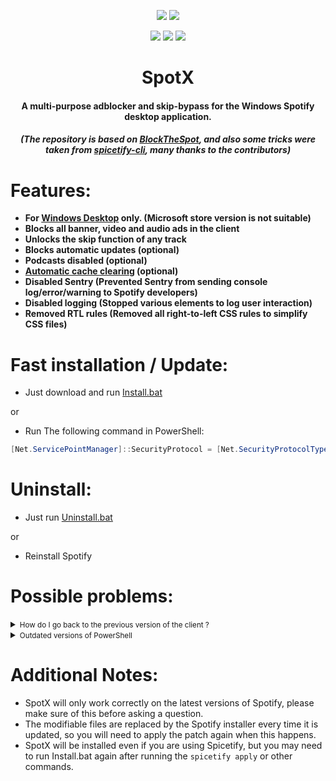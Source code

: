 <p align="center">                
      <a href="https://t.me/amd64fox"><img src="https://img.shields.io/badge/%40Amd64fox-%40Amd64fox-blue.svg?style=flat&logo=telegram&label=Telegram"></a>
      <a href="https://4pda.to/forum/index.php?act=findpost&pid=104279894&anchor=Spoil-104279894-1"><img src="https://img.shields.io/badge/4PDA-Post-yellow"></a>
      </p>
      <p align="center">  
      <a href="https://github.com/amd64fox/SpotX/releases"><img src="https://img.shields.io/github/downloads/amd64fox/SpotX/total.svg?style=flat&label=Total downloads"></a>
      <a href="https://cutt.ly/PErptD8"><img src="https://img.shields.io/github/downloads/amd64fox/spotx/1.0/Install.bat?color=9cf&label=Downloads"></a>
      <a href="https://cutt.ly/ZEnk1qf"><img src="https://img.shields.io/github/downloads/amd64fox/spotx/1.0/Install_rus.bat?color=9cf&label=Downloads"></a>
    <h1 align="center">SpotX</h1>
    <h4 align="center">A multi-purpose adblocker and skip-bypass for the <strong>Windows</strong> Spotify desktop application.</h4>
    <h5 align="center">(The repository is based on <a href="https://github.com/mrpond/BlockTheSpot">BlockTheSpot</a>, and also some tricks were taken from <a href="https://github.com/khanhas/spicetify-cli">spicetify-cli</a>, many thanks to the contributors)</h5>
</p>




<h1>Features:</h1>

* <strong>For [Windows Desktop](https://www.spotify.com/download/windows/) only. (Microsoft store version is not suitable)</strong>
* <strong>Blocks all banner, video and audio ads in the client</strong>
* <strong>Unlocks the skip function of any track</strong>
* <strong>Blocks automatic updates (optional)</strong>
* <strong>Podcasts disabled (optional)</strong>
* <strong>[Automatic cache clearing](https://github.com/amd64fox/SpotX/discussions/2) (optional)</strong>
* <strong>Disabled Sentry (Prevented Sentry from sending console log/error/warning to Spotify developers)</strong>
* <strong>Disabled logging (Stopped various elements to log user interaction)</strong>
* <strong>Removed RTL rules (Removed all right-to-left CSS rules to simplify CSS files)</strong>



<h1>Fast installation / Update:</h1>

* Just download and run [Install.bat](https://cutt.ly/PErptD8)

or

* Run The following command in PowerShell:
```ps1
[Net.ServicePointManager]::SecurityProtocol = [Net.SecurityProtocolType]::Tls12; Invoke-WebRequest -UseBasicParsing 'https://raw.githubusercontent.com/amd64fox/SpotX/main/Install.ps1' | Invoke-Expression
```

<h1>Uninstall:</h1>

* Just run [Uninstall.bat](https://cutt.ly/dErpPEK)

or

* Reinstall Spotify    



<h1>Possible problems:</h1>
 
 
 <details>
<summary><small>How do I go back to the previous version of the client ?</small></summary><p>

  If you have problems with the patch after upgrading the client version, then use this [tool](https://github.com/amd64fox/Rollback-Spotify) to revert back to the working    version.

</details>
 

 <details>
<summary><small>Outdated versions of PowerShell</small></summary><p>

If you are using Windows 7 or Windows 8.1, there may be errors in the installation process due to an outdated version of NET Framework and PowerShell. 
   Do the following:
   * Upgrade to [NET Framework 4.8](https://go.microsoft.com/fwlink/?linkid=2088631)
   * Upgrade to [WMF 5.1](https://www.microsoft.com/en-us/download/details.aspx?id=54616)
   * Reboot your PC
   
   <strong>Note:</strong> For Windows 8 it is not possible to upgrade the PowerShell version, please upgrade to Windows 8.1 or 10

</details>


   
  


  
<h1>Additional Notes:</h1>

* SpotX will only work correctly on the latest versions of Spotify, please make sure of this before asking a question.  
* The modifiable files are replaced by the Spotify installer every time it is updated, so you will need to apply the patch again when this happens.
* SpotX will be installed even if you are using Spicetify, but you may need to run Install.bat again after running the `spicetify apply` or other commands.
